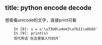 title: python encode decode
---
想查看unicode的文字，直接print可看    
```
    In [8]: s = u'\u73b0\u4ee3\u7b11\u8bdd'
    In [9]: print(s)
    现代笑话`在这里插入代码片`
```

